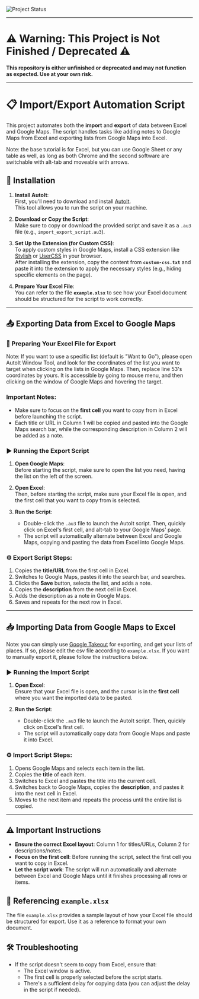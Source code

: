 ![Project Status](https://img.shields.io/badge/Status-Unfinished-yellow)

---

# ⚠️ Warning: This Project is Not Finished / Deprecated ⚠️

**This repository is either unfinished or deprecated and may not function as expected. Use at your own risk.**

---

# 📋 Import/Export Automation Script

This project automates both the **import** and **export** of data between Excel and Google Maps. The script handles tasks like adding notes to Google Maps from Excel and exporting lists from Google Maps into Excel.

Note: the base tutorial is for Excel, but you can use Google Sheet or any table as well, as long as both Chrome and the second software are switchable with alt-tab and moveable with arrows.

## 🚀 Installation

1. **Install AutoIt**:  
   First, you'll need to download and install [AutoIt](https://www.autoitscript.com/site/autoit/downloads/).  
   This tool allows you to run the script on your machine.

2. **Download or Copy the Script**:  
   Make sure to copy or download the provided script and save it as a `.au3` file (e.g., `import_export_script.au3`).

3. **Set Up the Extension (for Custom CSS)**:  
   To apply custom styles in Google Maps, install a CSS extension like [Stylish](https://userstyles.org/) or [UserCSS](https://chrome.google.com/webstore/detail/user-css) in your browser.  
   After installing the extension, copy the content from **`custom-css.txt`** and paste it into the extension to apply the necessary styles (e.g., hiding specific elements on the page).

4. **Prepare Your Excel File**:  
   You can refer to the file **`example.xlsx`** to see how your Excel document should be structured for the script to work correctly.

---

## 📤 Exporting Data from Excel to Google Maps

### 📑 Preparing Your Excel File for Export

Note: If you want to use a specific list (default is "Want to Go"), please open AutoIt Window Tool, and look for the coordinates of the list you want to target when clicking on the lists in Google Maps. Then, replace line 53's coordinates by yours. It is accessible by going to mouse menu, and then clicking on the window of Google Maps and hovering the target.

### Important Notes:
- Make sure to focus on the **first cell** you want to copy from in Excel before launching the script.
- Each title or URL in Column 1 will be copied and pasted into the Google Maps search bar, while the corresponding description in Column 2 will be added as a note.

### ▶️ Running the Export Script

1. **Open Google Maps**:  
   Before starting the script, make sure to open the list you need, having the list on the left of the screen.

2. **Open Excel**:  
   Then, before starting the script, make sure your Excel file is open, and the first cell that you want to copy from is selected.

3. **Run the Script**:  
   - Double-click the `.au3` file to launch the AutoIt script. Then, quickly click on Excel's first cell, and alt-tab to your Google Maps' page.
   - The script will automatically alternate between Excel and Google Maps, copying and pasting the data from Excel into Google Maps.

### ⚙️ Export Script Steps:
1. Copies the **title/URL** from the first cell in Excel.
2. Switches to Google Maps, pastes it into the search bar, and searches.
3. Clicks the **Save** button, selects the list, and adds a note.
4. Copies the **description** from the next cell in Excel.
5. Adds the description as a note in Google Maps.
6. Saves and repeats for the next row in Excel.

---

## 📥 Importing Data from Google Maps to Excel

Note: you can simply use [Google Takeout](https://takeout.google.com/) for exporting, and get your lists of places. If so, please edit the csv file according to `example.xlsx`. If you want to manually export it, please follow the instructions below.

### ▶️ Running the Import Script

1. **Open Excel**:  
   Ensure that your Excel file is open, and the cursor is in the **first cell** where you want the imported data to be pasted.

3. **Run the Script**:  
   - Double-click the `.au3` file to launch the AutoIt script. Then, quickly click on Excel's first cell.
   - The script will automatically copy data from Google Maps and paste it into Excel.

### ⚙️ Import Script Steps:
1. Opens Google Maps and selects each item in the list.
2. Copies the **title** of each item.
3. Switches to Excel and pastes the title into the current cell.
4. Switches back to Google Maps, copies the **description**, and pastes it into the next cell in Excel.
5. Moves to the next item and repeats the process until the entire list is copied.

---

## ⚠️ Important Instructions

- **Ensure the correct Excel layout**: Column 1 for titles/URLs, Column 2 for descriptions/notes.
- **Focus on the first cell**: Before running the script, select the first cell you want to copy in Excel.
- **Let the script work**: The script will run automatically and alternate between Excel and Google Maps until it finishes processing all rows or items.

## 📄 Referencing `example.xlsx`

The file `example.xlsx` provides a sample layout of how your Excel file should be structured for export. Use it as a reference to format your own document.

## 🛠 Troubleshooting

- If the script doesn't seem to copy from Excel, ensure that:
  - The Excel window is active.
  - The first cell is properly selected before the script starts.
  - There's a sufficient delay for copying data (you can adjust the delay in the script if needed).